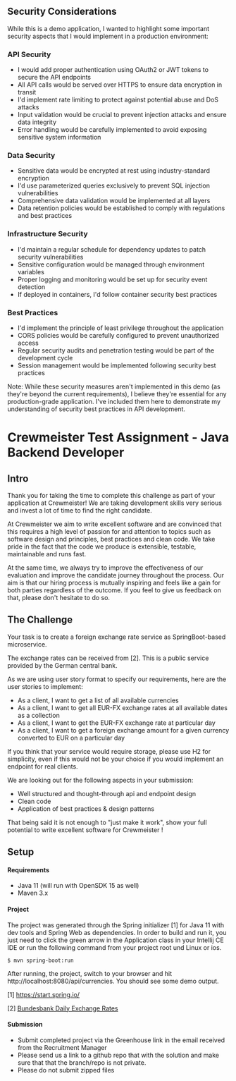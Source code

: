 ## Security Considerations

While this is a demo application, I wanted to highlight some important security aspects that I would implement in a production environment:

### API Security
- I would add proper authentication using OAuth2 or JWT tokens to secure the API endpoints
- All API calls would be served over HTTPS to ensure data encryption in transit
- I'd implement rate limiting to protect against potential abuse and DoS attacks
- Input validation would be crucial to prevent injection attacks and ensure data integrity
- Error handling would be carefully implemented to avoid exposing sensitive system information

### Data Security
- Sensitive data would be encrypted at rest using industry-standard encryption
- I'd use parameterized queries exclusively to prevent SQL injection vulnerabilities
- Comprehensive data validation would be implemented at all layers
- Data retention policies would be established to comply with regulations and best practices

### Infrastructure Security
- I'd maintain a regular schedule for dependency updates to patch security vulnerabilities
- Sensitive configuration would be managed through environment variables
- Proper logging and monitoring would be set up for security event detection
- If deployed in containers, I'd follow container security best practices

### Best Practices
- I'd implement the principle of least privilege throughout the application
- CORS policies would be carefully configured to prevent unauthorized access
- Regular security audits and penetration testing would be part of the development cycle
- Session management would be implemented following security best practices

Note: While these security measures aren't implemented in this demo (as they're beyond the current requirements), I believe they're essential for any production-grade application. I've included them here to demonstrate my understanding of security best practices in API development.












# Crewmeister Test Assignment - Java Backend Developer

## Intro
Thank you for taking the time to complete this challenge as part of your application at Crewmeister!
We are taking development skills very serious and invest a lot of time to find the right candidate. 

At Crewmeister we aim to write excellent software and are convinced that this requires a high level of passion for and 
attention to topics such as software design and principles, best practices and clean code. We take pride in the fact
that the code we produce is extensible, testable, maintainable and runs fast.  

At the same time, we always try to improve the effectiveness of our evaluation and improve the candidate journey
throughout the process. Our aim is that our hiring process is mutually inspiring and feels like a gain for
both parties regardless of the outcome. If you feel to give us feedback on that, please don't hesitate to do so. 

## The Challenge

Your task is to create a foreign exchange rate service as SpringBoot-based microservice. 

The exchange rates can be received from [2]. This is a public service provided by the German central bank.

As we are using user story format to specify our requirements, here are the user stories to implement:

- As a client, I want to get a list of all available currencies
- As a client, I want to get all EUR-FX exchange rates at all available dates as a collection
- As a client, I want to get the EUR-FX exchange rate at particular day
- As a client, I want to get a foreign exchange amount for a given currency converted to EUR on a particular day

If you think that your service would require storage, please use H2 for simplicity, even if this would not be your choice if 
you would implement an endpoint for real clients. 

We are looking out for the following aspects in your submission:
- Well structured and thought-through api and endpoint design 
- Clean code
- Application of best practices & design patterns


That being said it is not enough to "just make it work", show your full potential to write excellent software
 for Crewmeister ! 
 
## Setup
#### Requirements
- Java 11 (will run with OpenSDK 15 as well)
- Maven 3.x

#### Project
The project was generated through the Spring initializer [1] for Java
 11 with dev tools and Spring Web as dependencies. In order to build and 
 run it, you just need to click the green arrow in the Application class in your Intellij 
 CE IDE or run the following command from your project root und Linux or ios. 

````shell script
$ mvn spring-boot:run
````

After running, the project, switch to your browser and hit http://localhost:8080/api/currencies. You should see some 
demo output. 


[1] https://start.spring.io/

[2] [Bundesbank Daily Exchange Rates](https://www.bundesbank.de/dynamic/action/en/statistics/time-series-databases/time-series-databases/759784/759784?statisticType=BBK_ITS&listId=www_sdks_b01012_3&treeAnchor=WECHSELKURSE)

#### Submission
- Submit completed project via the Greenhouse link in the email received from the Recruitment Manager
- Please send us a link to a github repo that with the solution and make sure that that the branch/repo is not private.
- Please do not submit zipped files




